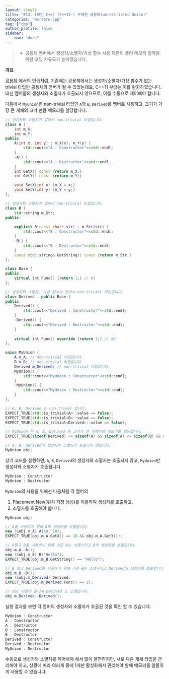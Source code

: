 ```yaml
---
layout: single
title: "#13. [모던 C++] (C++11~) 무제한 공용체(unrestricted Union)"
categories: "mordern-cpp"
tag: ["cpp"]
author_profile: false
sidebar: 
    nav: "docs"
---
```


> * 공용체 멤버에서 생성자/소멸자/가상 함수 사용 제한이 풀려 메모리 절약을 위한 코딩 자유도가 높아졌습니다.

**개요**

[공용체](
https://tango1202.github.io/classic-cpp-guide/classic-cpp-guide-struct-class-union/#%EA%B3%B5%EC%9A%A9%EC%B2%B4) 에서의 언급처럼, 기존에는 공용체에서는 생성자/소멸자/가상 함수가 없는 trivial 타입만 공용체의 멤버가 될 수 있었는데요, C++11 부터는 이를 완화하였습니다.
대신 멤버들의 생성자와 소멸자가 호출되지 않으므로, 이를 수동으로 제어해야 합니다.

다음에서 `MyUnion`은 non-trivial 타입인 `A`와 `B`, `Derived`를 멤버로 사용하고. 크기가 가장 큰 개체의 크기 만큼 메모리를 할당합니다.

```cpp
// 생성자와 소멸자가 있어서 non-trivial 타입입니다.
class A {
    int m_X;
    int m_Y;
public:
    A(int x, int y) : m_X(x), m_Y(y) {
        std::cout<<"A : Constructor"<<std::endl;
    }
    ~A() {
        std::cout<<"A : Destructor"<<std::endl;    
    }
    int GetX() const {return m_X;}
    int GetY() const {return m_Y;}

    void SetX(int x) {m_X = x;}
    void SetY(int y) {m_Y = y;}
};

// 생성자와 소멸자가 있어서 non-trivial 타입입니다.
class B {
    std::string m_Str;
public:
    
    explicit B(const char* str) : m_Str(str) {
        std::cout<<"B : Constructor"<<std::endl;    
    }
    ~B() {
        std::cout<<"B : Destructor"<<std::endl;       
    }
    const std::string& GetString() const {return m_Str;}
};

class Base {
public:
    virtual int Func() {return 1;} // #1
};

// 생성자와 소멸자, 가상 함수가 있어서 non-trivial 타입입니다.
class Derived : public Base {
public:
    Derived() {
        std::cout<<"Derived : Constructor"<<std::endl;    
    }
    ~Derived() {
        std::cout<<"Derived : Destructor"<<std::endl;  
    }
    
    virtual int Func() override {return 2;} // #2        
};

union MyUnion {
    A m_A; // non-trivial 타입입니다.
    B m_B; // non-trivial 타입입니다.
    Derived m_Derived; // non-trivial 타입입니다.
    MyUnion() {
        std::cout<<"MyUnion : Constructor"<<std::endl;  
    }
    ~MyUnion() {
        std::cout<<"MyUnion : Destructor"<<std::endl;  
    }
};

// A, B, Derived 는 non-trival 입니다.
EXPECT_TRUE(std::is_trivial<A>::value == false);
EXPECT_TRUE(std::is_trivial<B>::value == false);  
EXPECT_TRUE(std::is_trivial<Derived>::value == false); 

// MyUnion 은 A, B, Derived 중 크기가 큰 개체만큼 메모리를 할당합니다.
EXPECT_TRUE(sizeof(Derived) <= sizeof(A) && sizeof(A) <= sizeof(B) && sizeof(B) == sizeof(MyUnion));

// A, B, Derived의 생성자와 소멸자가 호출되지 않습니다.
MyUnion obj;
```

상기 코드를 실행하면, `A`, `B`, `Derived`의 생성자와 소멸자는 호출되지 않고, `MyUnion`만 생성자와 소멸자가 호출됩니다.

```cpp
MyUnion : Constructor
MyUnion : Destructor
```

`MyUnion`의 사용을 위해선 다음처럼 각 멤버의 

1. Placement New(위치 지정 생성)를 이용하여 생성자를 호출하고, 
2. 소멸자를 호출해야 합니다.

```cpp
MyUnion obj;

// A를 사용하기 위해 A의 생성자를 호출합니다.
new (&obj.m_A) A(10, 20);
EXPECT_TRUE(obj.m_A.GetX() == 10 && obj.m_A.GetY());

// A말고 B를 사용하기 위해 기존 A는 소멸시키고 B의 생성자를 호출합니다.
obj.m_A.~A();
new (&obj.m_B) B("Hello");
EXPECT_TRUE(obj.m_B.GetString() == "Hello");

// B 말고 Derived를 사용하기 위해 기존 B는 소멸시키고 Derived의 생성자를 호출합니다.
obj.m_B.~B();
new (&obj.m_Derived) Derived;
EXPECT_TRUE(obj.m_Derived.Func() == 2);

// obj 사용이 끝나서 Derived 도 소멸합니다.
obj.m_Derived.~Derived();
```

실행 결과를 보면 각 멤버의 생성자와 소멸자가 호출된 것을 확인 할 수 있습니다.

```cpp
MyUnion : Constructor
A : Constructor
A : Destructor
B : Constructor
B : Destructor
Derived : Constructor
Derived : Destructor
MyUnion : Destructor
```

수동으로 생성자와 소멸자를 제어해야 해서 많이 불편하지만, 서로 다른 개체 타입을 관리해야 하고, 상황에 따라 여러개 중에 1개만 활성화해서 관리해야 할때 메모리를 알뜰하게 사용할 수 있습니다.
